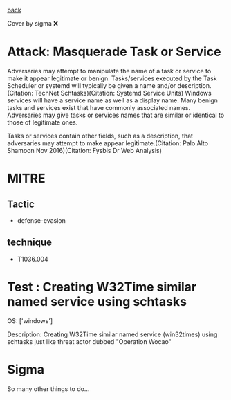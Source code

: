 [back](../index.md)

Cover by sigma :x: 

# Attack: Masquerade Task or Service

 Adversaries may attempt to manipulate the name of a task or service to make it appear legitimate or benign. Tasks/services executed by the Task Scheduler or systemd will typically be given a name and/or description.(Citation: TechNet Schtasks)(Citation: Systemd Service Units) Windows services will have a service name as well as a display name. Many benign tasks and services exist that have commonly associated names. Adversaries may give tasks or services names that are similar or identical to those of legitimate ones.

Tasks or services contain other fields, such as a description, that adversaries may attempt to make appear legitimate.(Citation: Palo Alto Shamoon Nov 2016)(Citation: Fysbis Dr Web Analysis)

# MITRE
## Tactic
  - defense-evasion

## technique
  - T1036.004

# Test : Creating W32Time similar named service using schtasks

OS: ['windows']

Description: Creating W32Time similar named service (win32times) using schtasks just like threat actor dubbed "Operation Wocao"

# Sigma

 So many other things to do...